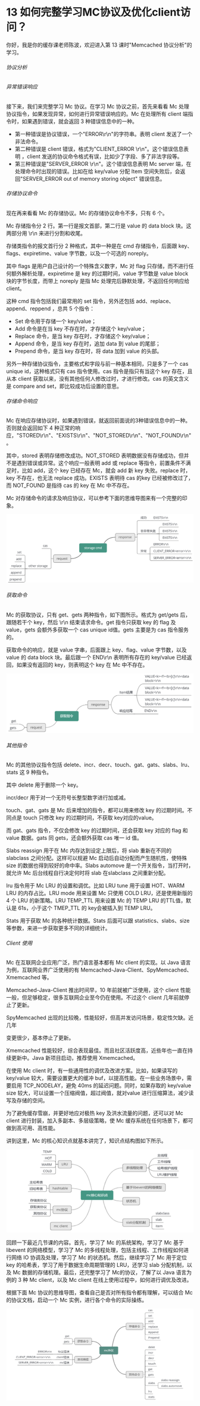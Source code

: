 # 13 如何完整学习MC协议及优化client访问？

你好，我是你的缓存课老师陈波，欢迎进入第 13 课时"Memcached
协议分析"的学习。

###### 协议分析

###### 异常错误响应

接下来，我们来完整学习 Mc 协议。在学习 Mc 协议之前，首先来看看 Mc
处理协议指令，如果发现异常，如何进行异常错误响应的。Mc 在处理所有 client
端指令时，如果遇到错误，就会返回 3 种错误信息中的一种。

-   第一种错误是协议错误，一个"ERROR\\r\\n"的字符串。表明 client
    发送了一个非法命令。
-   第二种错误是 client 错误，格式为"CLIENT_ERROR
    \\r\\n"。这个错误信息表明 ，client
    发送的协议命令格式有误，比如少了字段、多了非法字段等。
-   第三种错误是"SERVER_ERROR \\r\\n"。这个错误信息表明 Mc server
    端，在处理命令时出现的错误。比如在给 key/value 分配 Item
    空间失败后，会返回"SERVER_ERROR out of memory storing object"
    错误信息。

###### 存储协议命令

现在再来看看 Mc 的存储协议。Mc 的存储协议命令不多，只有 6 个。

Mc 存储指令分 2 行。第一行是报文首部，第二行是 value 的 data block
块。这两部分用 \\r\\n 来进行分割和收尾。

存储类指令的报文首行分 2 种格式，其中一种是在 cmd 存储指令，后面跟
key、flags、expiretime、value 字节数，以及一个可选的 noreply。

其中 flags 是用户自己设计的一个特殊含义数字，Mc 对 flag
只存储，而不进行任何额外解析处理，expiretime 是 key 的过期时间，value
字节数是 value block 块的字节长度，而带上 noreply 是指 Mc
处理完后静默处理，不返回任何响应给 client。

这种 cmd 指令包括我们最常用的 set 指令，另外还包括
add、replace、append、reppend ，总共 5 个指令：

-   Set 命令用于存储一个 key/value；
-   Add 命令是在当 key 不存在时，才存储这个 key/value；
-   Replace 命令，是当 key 存在时，才存储这个 key/value；
-   Append 命令，是当 key 存在时，追加 data 到 value 的尾部；
-   Prepend 命令，是当 key 存在时，将 data 加到 value 的头部。

另外一种存储协议指令，主要格式和字段与前一种基本相同，只是多了一个 cas
unique id，这种格式只有 cas 指令使用。cas 指令是指只有当这个 key
存在，且从本 client 获取以来，没有其他任何人修改过时，才进行修改。cas
的英文含义是 compare and set，即比较成功后设置的意思。

###### 存储命令响应

Mc
在响应存储协议时，如果遇到错误，就返回前面说的3种错误信息中的一种。否则就会返回如下
4
种正常的响应，"STORED\\r\\n"、"EXISTS\\r\\n"、"NOT_STORED\\r\\n"、"NOT_FOUND\\r\\n"。

其中，stored 表明存储修改成功。NOT_STORED
表明数据没有存储成功，但并不是遇到错误或异常。这个响应一般表明 add 或
replace 等指令，前置条件不满足时，比如 add，这个 key 已经存在 Mc，就会
add 新 key 失败。replace 时， key 不存在，也无法 replace 成功。EXISTS
表明待 cas 的key 已经被修改过了，而 NOT_FOUND 是指待 cas 的 key 在 Mc
中不存在。

Mc
对存储命令的请求及响应协议，可以参考下面的思维导图来有一个完整的印象。

![img](assets/CgotOV2lNqOABAkvAAC0oNkHCok972.png)

###### 获取命令

Mc 的获取协议，只有 get、gets 两种指令，如下图所示。格式为 get/gets
后，跟随若干个 key，然后 \\r\\n 结束请求命令。get 指令只获取 key 的 flag
及 value，gets 会额外多获取一个 cas unique id值。gets 主要是为 cas
指令服务的。

获取命令的响应，就是 value 字串，后面跟上 key、flag、value 字节数，以及
value 的 data block 块。最后跟一个 END\\r\\n 表明所有存在的 key/value
已经返回，如果没有返回的 key，则表明这个 key 在 Mc 中不存在。

![img](assets/CgoB5l2lNqOAd_DsAADGwh4XXXo008.png)

###### 其他指令

Mc 的其他协议指令包括
delete、incr、decr、touch、gat、gats、slabs、lru、stats 这 9 种指令。

其中 delete 用于删除一个 key。

incr/decr 用于对一个无符号长整型数字进行加或减。

touch、gat、gats 是 Mc 后来增加的指令，都可以用来修改 key
的过期时间。不同点是 touch 只修改 key 的过期时间，不获取
key对应的value。

而 gat、gats 指令，不仅会修改 key 的过期时间，还会获取 key 对应的 flag
和 value 数据。gats 同 gets，还会额外获取 cas 唯一 id 值。

Slabs reassign 用于在 Mc 内存达到设定上限后，将 slab 重新在不同的
slabclass 之间分配。这样可以规避 Mc 启动后自动分配而产生随机性，使特殊
size 的数据也得到较好的命中率。Slabs automove
是一个开关指令，当打开时，就允许 Mc 后台线程自行决定何时将 slab
在slabclass 之间重新分配。

lru 指令用于 Mc LRU 的设置和调优。比如 LRU tune 用于设置 HOT、WARM LRU
的内存占比。LRU mode 用来设置 Mc 只使用 COLD LRU，还是使用新版的 4 个
LRU 的新策略。LRU TEMP_TTL 用来设置 Mc 的 TEMP LRU 的TTL值，默认是
61s，小于这个 TMEP_TTL 的 key会被插入到 TEMP LRU。

Stats 用于获取 Mc 的各种统计数据。Stats 后面可以跟
statistics、slabs、size 等参数，来进一步获取更多不同的详细统计。

###### Client 使用

Mc 在互联网企业应用广泛，热门语言基本都有 Mc client 的实现。以 Java
语言为例，互联网业界广泛使用的有
Memcached-Java-Client、SpyMemcached、Xmemcached 等。

Memcached-Java-Client 推出时间早，10 年前就被广泛使用，这个 client
性能一般，但足够稳定，很多互联网企业至今仍在使用。不过这个 client
几年前就停止了更新。

SpyMemcached
出现的比较晚，性能较好，但高并发访问场景，稳定性欠缺。近几年

变更很少，基本停止了更新。

Xmemcached
性能较好，综合表现最佳。而且社区活跃度高，近些年也一直在持续更新中。Java
新项目启动，推荐使用 Xmemcached。

在使用 Mc client 时，有一些通用性的调优及改进方案。比如，如果读写的
key/value 较大，需要设置更大的缓冲
buf，以提高性能。在一些业务场景中，需要启用 TCP_NODELAY，避免 40ms
的延迟问题。同时，如果存取的 key/value size
较大，可以设置一个压缩阀值，超过阀值，就对value
进行压缩算法，减少读写及存储的空间。

为了避免缓存雪崩，并更好地应对极热 key 及洪水流量的问题，还可以对 Mc
client 进行封装，加入多副本、多层级策略，使 Mc
缓存系统在任何场景下，都可做到高可用、高性能。

讲到这里，Mc 的核心知识点就基本讲完了，知识点结构图如下所示。

![img](assets/CgotOV2lNqOAbxgDAAFIRc23upk013.png)

回顾一下最近几节课的内容。首先，学习了 Mc 的系统架构，学习了 Mc 基于
libevent 的网络模型，学习了 Mc
的多线程处理，包括主线程、工作线程如何进行网络 IO 协调及处理，学习了 Mc
的状态机。然后，继续学习了 Mc 用于定位 key
的哈希表，学习了用于数据生命周期管理的 LRU，还学习 slab 分配机制，以及
Mc 数据的存储机理。最后，还完整学习了 Mc的协议，了解了以 Java 语言为例的
3 种 Mc client，以及 Mc client 在线上使用过程中，如何进行调优及改进。

根据下面 Mc 协议的思维导图，查看自己是否对所有指令都有理解，可以结合 Mc
的协议文档，启动一个 Mc 实例，进行各个命令的实际操练。

![img](assets/CgoB5l2lNqOASrF2AADzbaPtWVI518.png)

